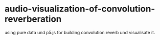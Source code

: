 # audio-visualization-of-convolution-reverberation
using pure data und p5.js for building convolution reverb und visualisate it.
